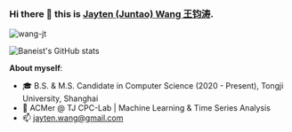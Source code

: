 ### Hi there 👋 this is [Jayten (Juntao) Wang 王钧涛](https://wang-jt.github.io).

<p align="left"> <img src="https://komarev.com/ghpvc/?username=wang-jt&label=Profile%20views&color=0e75b6&style=flat" alt="wang-jt" /> </p>

![Baneist's GitHub stats](https://github-readme-stats.vercel.app/api?username=wang-jt&count_private=true)

**About myself**:
- 🎓 B.S. & M.S. Candidate in Computer Science (2020 - Present), Tongji University, Shanghai
- 🔭 ACMer @ TJ CPC-Lab | Machine Learning & Time Series Analysis
- 📫 jayten.wang@gmail.com
